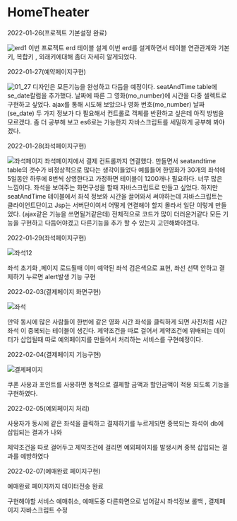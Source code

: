# HomeTheater
2022-01-26(프로젝트 기본설정 완료)

![erd1](https://user-images.githubusercontent.com/90680271/151178002-6aba8091-32a8-4b04-a4fe-85e868c3d061.png)
이번 프로젝트 erd 테이블 설계 이번 erd를 설계하면서 테이블 연관관계와 기본키, 복합키 , 외래키에대해 좀더 자세히 알게되었다.


2022-01-27(예약페이지구현)

![01_27](https://user-images.githubusercontent.com/90680271/151337329-77e6d0f5-6d26-4043-a887-fd0ee31d298b.JPG)
디자인은 모든기능을 완성하고 다듬을 예정이다.
seatAndTime table에 se_date칼럼을 추가했다.
날짜에 따른 그 영화(mo_number)에 시간을 다중 셀렉트로 구현하고 싶었다.
ajax를 통해 시도해 보았으나 영화 번호(mo_number) 날짜(se_date) 두 가지 정보가 다 필요해서 컨트롤로 객체를 반환하고 싶은데 아직 방법을 모르겠다.
좀 더 공부해 보고 es6로는 가능한지 자바스크립트를 세밀하게 공부해 봐야겠다.



2022-01-28(좌석페이지구현)

![좌석페이지](https://user-images.githubusercontent.com/90680271/151520566-2c30f1b3-0ce2-4a29-957c-1816791586b2.JPG)
좌석페이지에서 결제 컨트롤까지 연결했다.
만들면서
seatandtime table의 갯수가 비정상적으로 많다는 생각이들었다
예를들어 한영화가 30개의 좌석에 5일동안 하루에 8번씩 상영한다고 가정하면 테이블이 1200개나 필요하다. 너무 많은 느낌이다.
좌석을 보여주는 화면구성을 할때 자바스크립트로 만들고 싶었다. 하지만 seatAndTime 테이블에서 좌석 정보와 시간을 끌어와서 써야하는데
자바스크립트는 클라이언트단이고 Jsp는 서버단이여서 어떻게 연결해야 할지 몰라서 일단 이렇게 만들었다. (ajax같은 기능을 쓰면될거같은데)
전체적으로 코드가 많이 더러운거같다 모든 기능을 구현하고 다듬어야겠고 다른기능을 추가 할 수 있는지 고민해봐야겠다.


2022-01-29(좌석페이지구현)

![좌석12](https://user-images.githubusercontent.com/90680271/152371540-c70553fe-fca4-45fb-8557-23607129b80b.JPG)

좌석 초기화 ,페이지 로드될때 이미 예약된 좌석 검은색으로 표현, 좌선 선택 안하고 결제하기 누르면 alert발생 기능 구현



2022-02-03(결제페이지 화면구현)


![좌석](https://user-images.githubusercontent.com/90680271/152370996-f4e47878-51e9-4d05-a7d1-08a264ad931d.JPG)


만약 동시에 많은 사람들이 한번에 같은 영화 시간 좌석을 클릭하게 되면 사진처럼  시간 좌석 이 중복되는 테이블이 생긴다. 제약조건을 따로 걸어서 제약조건에 위배되는 데이터가
삽입될때 따로 예외페이지를 만들어서 처리하는 서비스를 구현예정이다.



2022-02-04(결제페이지 기능구현)



![결제페이지](https://user-images.githubusercontent.com/90680271/152476658-32068aac-72c5-4b92-ad51-801ac22eb789.JPG)



쿠폰 사용과 포인트를 사용하면 동적으로 결제할 금액과 할인금액이 적용 되도록 기능을 구현하였다.


2022-02-05(예외페이지 처리)


사용자가 동시에 같은 좌석을 클릭하고 결제하기를 누르게되면 중복되는 좌석이 db에 삽입되는 결과가 나와 

제약조건을 따로 걸어두고 제약조건에 걸리면 예외페이지를 발생시켜 중복 삽입되는 결과를 예방하였다 


2022-02-07(예매완료 페이지구현)


예매완료 페이지까지 데이터전송 완료 


구현해야할 서비스 예매취소, 예매도중 다른화면으로 넘어갈시 좌석정보 롤백 , 결제페이지 자바스크립트 수정
